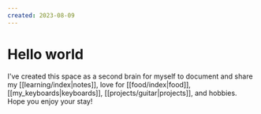 ```yaml
---
created: 2023-08-09
---
```


# Hello world

I've created this space as a second brain for myself to document and share my [[learning/index|notes]], love for [[food/index|food]], [[my_keyboards|keyboards]], [[projects/guitar|projects]], and hobbies. Hope you enjoy your stay!
